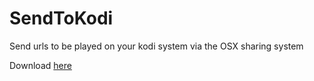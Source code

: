 # SendToKodi
Send urls to be played on your kodi system via the OSX sharing system

Download [here](https://github.com/tripplet/SendToKodi/releases)
